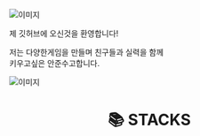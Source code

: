 ![이미지](https://capsule-render.vercel.app/api?type=waving&height=300&color=gradient&text=welcome%20to%20my%20github)

제 깃허브에 오신것을 환영합니다!
<!--
**jjuns887/jjuns887** is a ✨ _special_ ✨ repository because its `README.md` (this file) appears on your GitHub profile.

Here are some ideas to get you started:

- 🔭 I’m currently working on ...
- 🌱 I’m currently learning ...
- 👯 I’m looking to collaborate on ...
- 🤔 I’m looking for help with ...
- 💬 Ask me about ...
- 📫 How to reach me: ...
- 😄 Pronouns: ...
- ⚡ Fun fact: ...
--> 

 저는 다양한게임을 만들며 친구들과 실력을 함께 <br>키우고싶은 안준수고합니다.

![이미지](https://github-readme-stats.vercel.app/api/top-langs/?username=anuraghazra&layout=compact)

<div align=center><h1>📚 STACKS</h1></div>
